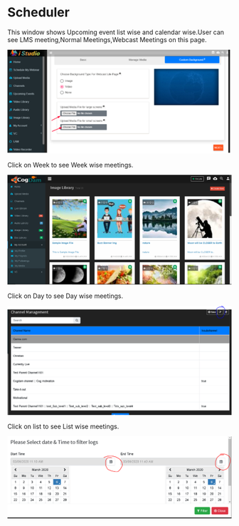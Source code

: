 # Scheduler

This window shows Upcoming event list wise and calendar wise.User can see LMS meeting,Normal Meetings,Webcast Meetings on this page.

![](../../.gitbook/assets/image%20%28277%29.png)

Click on Week to see Week wise meetings.

![](../../.gitbook/assets/image%20%28107%29.png)

Click on Day to see Day wise meetings.

![](../../.gitbook/assets/image%20%28213%29.png)

Click on list to see List wise meetings.

![](../../.gitbook/assets/image%20%28227%29.png)



